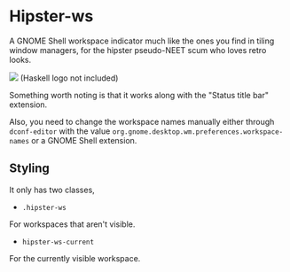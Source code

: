 Hipster-ws
==========

A GNOME Shell workspace indicator much like the ones you find in tiling window
managers, for the hipster pseudo-NEET scum who loves retro looks.

<img src=http://a.pomf.se/9Tx7.png /> (Haskell logo not included)

Something worth noting is that it works along with the "Status title bar"
extension.

Also, you need to change the workspace names manually either through
`dconf-editor` with the value `org.gnome.desktop.wm.preferences.workspace-names`
or a GNOME Shell extension.

## Styling

It only has two classes,
* `.hipster-ws`

For workspaces that aren't visible.

* `hipster-ws-current`

For the currently visible workspace.
